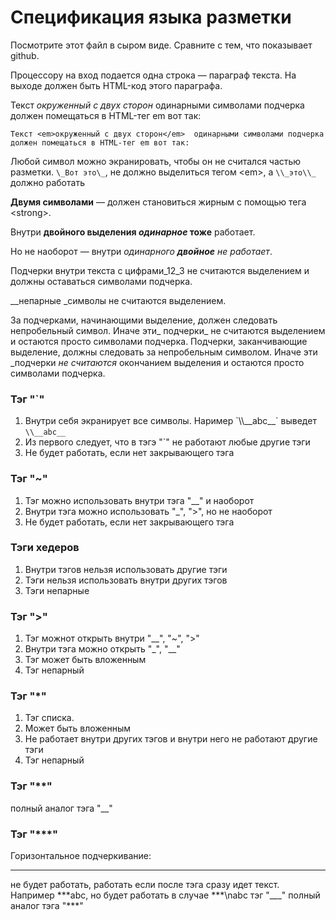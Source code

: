 # Спецификация языка разметки

Посмотрите этот файл в сыром виде. Сравните с тем, что показывает github.

Процессору на вход подается одна строка — параграф текста. 
На выходе должен быть HTML-код этого параграфа.

Текст _окруженный с двух сторон_  одинарными символами подчерка 
должен помещаться в HTML-тег em вот так:

`Текст <em>окруженный с двух сторон</em>  одинарными символами подчерка 
должен помещаться в HTML-тег em вот так:`

Любой символ можно экранировать, чтобы он не считался частью разметки. 
`\_Вот это\_`, не должно выделиться тегом \<em\>, а `\\_это\\_` должно работать

__Двумя символами__ — должен становиться жирным с помощью тега \<strong\>.

Внутри __двойного выделения _одинарное_ тоже__ работает.

Но не наоборот — внутри _одинарного __двойное__ не работает_.

Подчерки внутри текста c цифрами_12_3 не считаются выделением и должны оставаться символами подчерка.

__непарные _символы не считаются выделением.

За подчерками, начинающими выделение, должен следовать непробельный символ. Иначе эти_ подчерки_ не считаются выделением 
и остаются просто символами подчерка.
Подчерки, заканчивающие выделение, должны следовать за непробельным символом. Иначе эти _подчерки _не считаются_ окончанием выделения 
и остаются просто символами подчерка.


### Тэг "\`"
1. Внутри себя экранирует все символы. Наример \`\\\\_\_abc__\` выведет `\\__abc__`
2. Из первого следует, что в тэгэ "\`" не работают любые другие тэги
3. Не будет работать, если нет закрывающего тэга


### Тэг "\~"
1. Тэг можно использовать внутри тэга "\_\_" и наоборот
2. Внутри тэга можно использовать "\_", "\>", но не наоборот
3. Не будет работать, если нет закрывающего тэга



### Тэги хедеров
1. Внутри тэгов нельзя использовать другие тэги
2. Тэги нельзя использовать внутри других тэгов
3. Тэги непарные


### Тэг "\>"
1. Тэг можнот открыть внутри "\_\_", "\~", "\>"
2. Внутри тэга можно открыть "\_", "\_\_"
3. Тэг может быть вложенным
4. Тэг непарный


### Тэг "\*"
1. Тэг списка.
2. Может быть вложенным
3. Не работает внутри других тэгов и внутри него не работают другие тэги
4. Тэг непарный


### Тэг "\*\*"
полный аналог тэга "\_\_"


### Тэг "\*\*\*"
Горизонтальное подчеркивание:
***
не будет работать, работать если после тэга сразу идет текст. Например \*\*\*abc, но будет работать в случае \*\*\*\nabc
тэг "\_\_\_" полный аналог тэга "\*\*\*"
